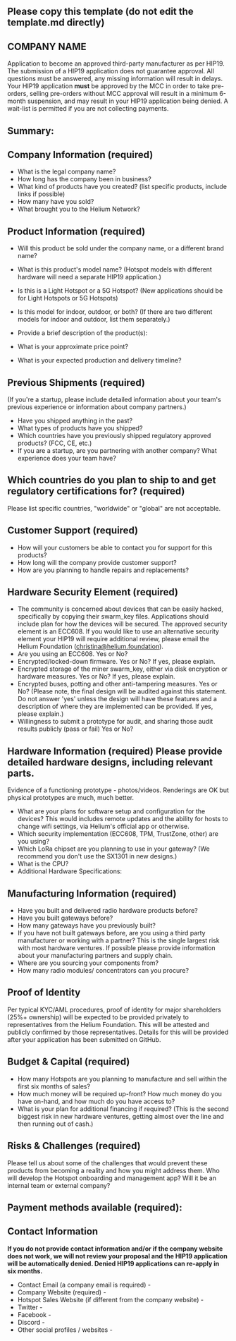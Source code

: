 ## Please copy this template (do not edit the template.md directly)
## COMPANY NAME

Application to become an approved third-party manufacturer as per HIP19. The submission of a HIP19 application does not guarantee approval. All questions must be answered, any missing information will result in delays. Your HIP19 application <b>must</b> be approved by the MCC in order to take pre-orders, selling pre-orders without MCC approval will  result in a minimum 6-month suspension, and may result in your HIP19 application being denied. A wait-list is permitted if you are not collecting payments.

## Summary:

## Company Information (required)
* What is the legal company name?
* How long has the company been in business? 
* What kind of products have you created? (list specific products, include links if possible)
* How many have you sold? 
* What brought you to the Helium Network? 

## Product Information (required)
* Will this product be sold under the company name, or a different brand name?
* What is this product's model name? (Hotspot models with different hardware will need a separate HIP19 application.)
* Is this is a Light Hotspot or a 5G Hotspot? (New applications should be for Light Hotspots or 5G Hotspots)
* Is this model for indoor, outdoor, or both? (If there are two different models for indoor and outdoor, list them separately.)
* Provide a brief description of the product(s):

* What is your approximate price point? 
* What is your expected production and delivery timeline? 

## Previous Shipments (required)
(If you're a startup, please include detailed information about your team's previous experience or information about company partners.)
* Have you shipped anything in the past? 
* What types of products have you shipped?
* Which countries have you previously shipped regulatory approved products? (FCC, CE, etc.) 
* If you are a startup, are you partnering with another company? What experience does your team have?

## Which countries do you plan to ship to and get regulatory certifications for? (required) 
Please list specific countries, "worldwide" or "global" are not acceptable.

## Customer Support (required)
* How will your customers be able to contact you for support for this products? 
* How long will the company provide customer support? 
* How are you planning to handle repairs and replacements? 


## Hardware Security Element (required)
* The community is concerned about devices that can be easily hacked, specifically by copying their swarm_key files. Applications should include plan for how the devices will be secured. The approved security element is an ECC608. If you would like to use an alternative security element your HIP19 will require additional review, please email the Helium Foundation (christina@helium.foundation).
* Are you using an ECC608. Yes or No?
* Encrypted/locked-down firmware. Yes or No? If yes, please explain.
* Encrypted storage of the miner swarm_key, either via disk encryption or hardware measures. Yes or No? If yes, please explain.
* Encrypted buses, potting and other anti-tampering measures. Yes or No? (Please note, the final design will be audited against this statement. Do not answer 'yes' unless the design will have these features and a description of where they are implemented can be provided. If yes, please explain.) 
* Willingness to submit a prototype for audit, and sharing those audit results publicly (pass or fail) Yes or No?

## Hardware Information (required) Please provide detailed hardware designs, including relevant parts.
Evidence of a functioning prototype - photos/videos. Renderings are OK but physical prototypes are much, much better. 
* What are your plans for software setup and configuration for the devices?
This would includes remote updates and the ability for hosts to change wifi settings, via Helium's official app or otherwise. 
* Which security implementation (ECC608, TPM, TrustZone, other) are you using? 
* Which LoRa chipset are you planning to use in your gateway? (We recommend you don't use the SX1301 in new designs.) 
* What is the CPU?
* Additional Hardware Specifications: 

## Manufacturing Information (required)
* Have you built and delivered radio hardware products before?
* Have you built gateways before? 
* How many gateways have you previously built? 
* If you have not built gateways before, are you using a third party manufacturer or working with a partner? This is the single largest risk with most hardware ventures. If possible please provide information about your manufacturing partners and supply chain.
* Where are you sourcing your components from? 
* How many radio modules/ concentrators can you procure? 

## Proof of Identity
Per typical KYC/AML procedures, proof of identity for major shareholders (25%+ ownership) will be expected to be provided privately to representatives from the Helium Foundation. This will be attested and publicly confirmed by those representatives. Details for this will be provided after your application has been submitted on GitHub. 

## Budget & Capital (required)
* How many Hotspots are you planning to manufacture and sell within the first six months of sales? 
* How much money will be required up-front? How much money do you have on-hand, and how much do you have access to? 
* What is your plan for additional financing if required? (This is the second biggest risk in new hardware ventures, getting almost over the line and then running out of cash.) 

## Risks & Challenges (required)
Please tell us about some of the challenges that would prevent these products from becoming a reality and how you might address them.
Who will develop the Hotspot onboarding and management app? Will it be an internal team or external company?

## Payment methods available (required):

## Contact Information 
<b>If you do not provide contact information and/or if the company website does not work, we will not review your proposal and the HIP19 application will be automatically denied. Denied HIP19 applications can re-apply in six months.</b>
* Contact Email (a company email is required) -
* Company Website (required) -
* Hotspot Sales Website (if different from the company website) -
* Twitter -
* Facebook -
* Discord - 
* Other social profiles / websites -

